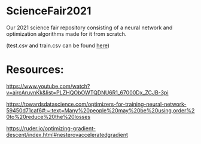 # ScienceFair2021
Our 2021 science fair repository consisting of a neural network and optimization algorithms made for it from scratch.

(test.csv and train.csv can be found [here](https://www.kaggle.com/rakuraku678/mnist-60000-hand-written-number-images))

# Resources:
https://www.youtube.com/watch?v=aircAruvnKk&list=PLZHQObOWTQDNU6R1_67000Dx_ZCJB-3pi

https://towardsdatascience.com/optimizers-for-training-neural-network-59450d71caf6#:~:text=Many%20people%20may%20be%20using,order%20to%20reduce%20the%20losses

https://ruder.io/optimizing-gradient-descent/index.html#nesterovacceleratedgradient
